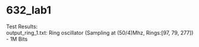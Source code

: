 # 632_lab1

 Test Results: <br>
 output_ring_1.txt: Ring oscillator (Sampling at (50/4)Mhz, Rings:[97, 79, 277]) - 1M Bits
